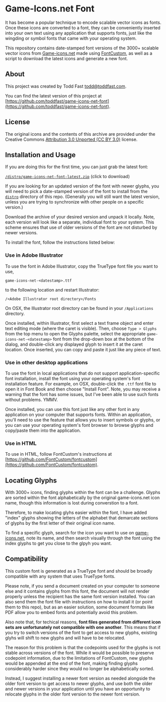 # Game-Icons.net Font

It has become a popular technique to encode scalable vector icons as fonts. Once these icons are converted to a font, they can be conveniently inserted into your own text using any application that supports fonts, just like the wingding or symbol fonts that came with your operating system.

This repository contains date-stamped font versions of the 3000+ scalable vector icons from [Game-icons.net](http://game-icons.net) made using [FontCustom](https://github.com/FontCustom/fontcustom), as well as a script to download the latest icons and generate a new font.

## About

This project was created by Todd Fast <todd@toddfast.com>.

You can find the latest version of this project at [https://github.com/toddfast/game-icons-net-font](https://github.com/toddfast/game-icons-net-font).

## License

The original icons and the contents of this archive are provided under the Creative Commons [Attribution 3.0 Unported (CC BY 3.0)](https://creativecommons.org/licenses/by/3.0/) license.

## Installation and Usage

If you are doing this for the first time, you can just grab the latest font:

[`/distro/game-icons-net-font-latest.zip`](https://github.com/toddfast/game-icons-net-font/raw/master/distro/game-icons-net-font-latest.zip) (click to download)

If you are looking for an updated version of the font with newer glyphs, you will need to pick a date-stamped version of the font to install from the [`distro`](tree/master/distro) directory of this repo. (Generally you will still want the latest version, unless you are trying to synchronize with other people on a specific version.)

Download the archive of your desired version and unpack it locally. Note, each version will look like a separate, individual font to your system. This scheme ensures that use of older versions of the font are not disturbed by newer versions.

To install the font, follow the instructions listed below:

### Use in Adobe Illustrator

To use the font in Adobe Illustrator, copy the TrueType font file you want to use,

    game-icons-net-<datestamp>.ttf

to the following location and restart Illustrator:

	/<Adobe Illustrator root directory>/Fonts

On OSX, the Illustrator root directory can be found in your `/Applications` directory.

Once installed, within Illustrator, first select a text frame object and enter text editing mode (where the caret is visible). Then, choose `Type > Glyphs` from the top menu to open the Glyphs palette, select the appropriate `game-icons-net-<datestamp>` font from the drop-down box at the bottom of the dialog, and double-click any displayed glyph to insert it at the caret location. Once inserted, you can copy and paste it just like any piece of text.

### Use in other desktop applications

To use the font in local applications that do not support application-specific font installation, install the font using your operating system's font installation feature. For example, on OSX, double-click the `.ttf` font file to open it in Font Book and then choose "Install Font". Note, you may receive a warning that the font has some issues, but I've been able to use such fonts without problems. YMMV.

Once installed, you can use this font just like any other font in any application on your computer that supports fonts. Within an application, you'll need to use the feature that allows you to insert symbols or glyphs, or you can use your operating system's font browser to browse glyphs and copy/paste them into the application.

### Use in HTML

To use in HTML, follow FontCustom's instructions at [https://github.com/FontCustom/fontcustom](https://github.com/FontCustom/fontcustom).

## Locating Glyphs

With 3000+ icons, finding glyphs within the font can be a challenge. Glyphs are sorted within the font alphabetically by the original game-icons.net icon name, though this information is lost during converstion to a font.

Therefore, to make locating glyhs easier within the font, I have added "index" glyphs showing the letters of the alphabet that demarcate sections of glyphs by the first letter of their original icon name.

To find a specific glyph, search for the icon you want to use on [game-icons.net](game-icons.net), note its name, and then search visually through the font using the index glyphs to get you close to the glpyh you want.

## Compatibility

This custom font is generated as a TrueType font and should be broadly compatible with any system that uses TrueType fonts.

Please note, if you send a document created on your computer to someone else and it contains glyphs from this font, the document will not render properly unless the recipient has the same font version installed. You can also send them the font file with instructions on how to install it (or point them to this repo), but as an easier solution, some document formats like PDF allow you to embed fonts and potentially avoid this problem.

Also note that, for techical reasons, **font files generated from different icon sets are unfortunately not compatible with one another**. This means that if you try to switch versions of the font to get access to new glyphs, existing glyhs will shift to new glyphs and will have to be relocated.

The reason for this problem is that the codepoints used for the glyphs is not stable across versions of the font. While it would be possible to preserve codepoint information, due to the limitations of FontCustom, new glyphs would be appended at the end of the font, making finding glyphs considerably harder since they would no longer be alphabetically sorted.

Instead, I suggest installing a newer font version as needed alongside the older font version to get access to newer glyphs, and use both the older and newer versions in your application until you have an opportunity to relocate glyphs in the older font version to the newer font version.